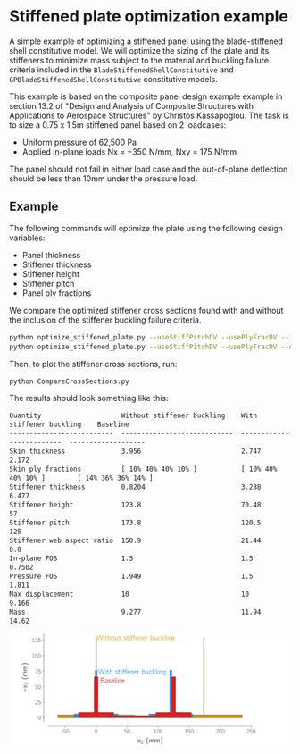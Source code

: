 # Stiffened plate optimization example

A simple example of optimizing a stiffened panel using the blade-stiffened shell constitutive model.
We will optimize the sizing of the plate and its stiffeners to minimize mass subject to the material and buckling failure criteria included in the `BladeStiffenedShellConstitutive` and `GPBladeStiffenedShellConstitutive` constitutive models.

This example is based on the composite panel design example example in section 13.2 of "Design and Analysis of Composite Structures with Applications to Aerospace Structures" by Christos Kassapoglou.
The task is to size a 0.75 x 1.5m stiffened panel based on 2 loadcases:

- Uniform pressure of 62,500 Pa
- Applied in-plane loads Nx = −350 N/mm, Nxy = 175 N/mm

The panel should not fail in either load case and the out-of-plane deflection should be less than 10mm under the pressure load.

## Example

The following commands will optimize the plate using the following design variables:

- Panel thickness
- Stiffener thickness
- Stiffener height
- Stiffener pitch
- Panel ply fractions

We compare the optimized stiffener cross sections found with and without the inclusion of the stiffener buckling failure criteria.

```bash
python optimize_stiffened_plate.py --useStiffPitchDV --usePlyFracDV --includeStiffenerBuckling --output WithStiffenerBuckling
python optimize_stiffened_plate.py --useStiffPitchDV --usePlyFracDV --output WithoutStiffenerBuckling
```

Then, to plot the stiffener cross sections, run:

```bash
python CompareCrossSections.py
```

The results should look something like this:

```
Quantity                    Without stiffener buckling    With stiffener buckling    Baseline
--------------------------  ----------------------------  -------------------------  -------------------
Skin thickness              3.956                         2.747                      2.172
Skin ply fractions          [ 10% 40% 40% 10% ]           [ 10% 40% 40% 10% ]        [ 14% 36% 36% 14% ]
Stiffener thickness         0.8204                        3.288                      6.477
Stiffener height            123.8                         70.48                      57
Stiffener pitch             173.8                         120.5                      125
Stiffener web aspect ratio  150.9                         21.44                      8.8
In-plane FOS                1.5                           1.5                        0.7502
Pressure FOS                1.949                         1.5                        1.811
Max displacement            10                            10                         9.166
Mass                        9.277                         11.94                      14.62
```

![Stiffened Plate Optimization Results.](CrossSectionCombined.png)
